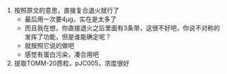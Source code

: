1. 按照原文的意思，直接复合退火就行了
    + 最后用一次要4μg，实在是太多了
    + 而且我在想，你直接退火之后里面有3条带，这很不好吧，你说不对称的发挥了功能，但是谁能确定呢？
    + 就按照它说的做吧
    + 感觉有蛋白污染，凑合用吧
2. 提取TOMM-20质粒，pJC005，浓度很好
